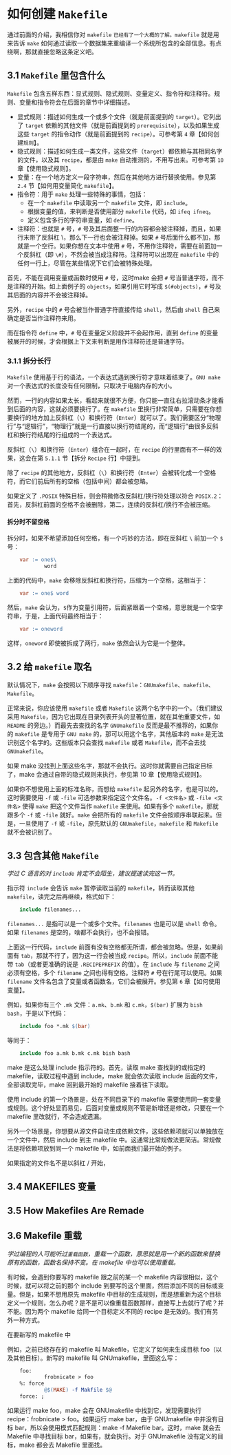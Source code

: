 # 如何创建 `Makefile`

通过前面的介绍，我相信你对 `makefile` `已经有了一个大概的了解。makefile` 就是用来告诉 `make` 如何通过读取一个数据集来重编译一个系统所包含的全部信息。有点绕啊，那就直接忽略这条定义吧。

## 3.1 `Makefile` 里包含什么

`Makefile` 包含五样东西：显式规则、隐式规则、变量定义、指令符和注释符。规则、变量和指令符会在后面的章节中详细描述。
- 显式规则：描述如何生成一个或多个文件（就是前面提到的 `target`）。它列出了 `target` 依赖的其他文件（就是前面提到的 `prerequisite`），以及如果生成这些 `target` 的指令动作（就是前面提到的 `recipe`）。可参考第 `4` 章【如何创建`规则`】。
- 隐式规则：描述如何生成一类文件，这些文件（`target`）都依赖与其相同名字的文件，以及其 `recipe`，都是由 `make` 自动推测的，不用写出来。可参考第 `10` 章【使用隐式规则】。
- 变量：在一个地方定义一段字符串，然后在其他地方进行替换使用。参见第 `2.4` 节【如何用变量简化 `makefile`】。
- 指令符：用于 `make` 处理一些特殊的事情，包括：
    - 在一个 `makefile` 中读取另一个 `makefile` 文件，即 `include`。
    - 根据变量的值，来判断是否使用部分 `makefile` 代码，如 `ifeq ifneq`。
    - 定义包含多行的字符串变量，如 `define`。
- 注释符：也就是 `#` 号，`#` 号及其后面整一行的内容都会被注释掉，而且，如果行末带了反斜杠 \，那么下一行也会被注释掉。如果 `#` 号后面什么都不加，那就是一个空行。如果你想在文本中使用 `#` 号，不用作注释符，需要在前面加一个反斜杠（即 `\#`），不然会被当成注释符。注释符可以出现在 `makefile` 中的任何一行上，尽管在某些情况下它们会被特殊处理。

首先，不能在调用变量或函数时使用 `#` 号，这时make 会把 `#` 号当普通字符，而不是注释的开始。如上面例子的 `objects`，如果引用它时写成 `$(#objects)`，`#` 号及其后面的内容并不会被注释掉。

另外，`recipe` 中的 `#` 号会被当作普通字符直接传给 `shell`，然后由 `shell` 自己来确定是否当作注释符来用。

而在指令符 `define` 中，`#` 号在变量定义阶段并不会起作用，直到 `define` 的变量被展开的时候，才会根据上下文来判断是用作注释符还是普通字符。

### 3.1.1 拆分长行

`Makefile` 使用基于行的语法，一个表达式遇到换行符才意味着结束了。`GNU make` 对一个表达式的长度没有任何限制，只取决于电脑内存的大小。

然而，一行的内容如果太长，看起来就很不方便，你只能一直往右拉滚动条才能看到后面的内容，这就必须要换行了。在 `makefile` 里换行非常简单，只需要在你想要换行的地方加上反斜杠（`\`）和换行符（`Enter`）就可以了。我们需要区分“物理行”与“逻辑行”，“物理行”就是一行直接以换行符结尾的，而“逻辑行”由很多反斜杠和换行符结尾的行组成的一个表达式。

反斜杠（`\`）和换行符（`Enter`）组合在一起时，在 `recipe` 的行里面有不一样的效果，这会在第 `5.1.1` 节【拆分 `Recipe` 行】中提到。

除了 `recipe` 的其他地方，反斜杠（`\`）和换行符（`Enter`）会被转化成一个空格符，而它们前后所有的空格（包括中间）都会被忽略。

如果定义了 `.POSIX` 特殊目标，则会稍微修改反斜杠/换行符处理以符合 `POSIX.2`：首先，反斜杠前面的空格不会被删除，第二，连续的反斜杠/换行不会被压缩。

#### 拆分时不留空格
拆分时，如果不希望添加任何空格，有一个巧妙的方法，即在反斜杠 `\` 前加一个 `$` 号：
```Makefile
    var := one$\
            word
```
上面的代码中，`make` 会移除反斜杠和换行符，压缩为一个空格，这相当于：
```Makefile
    var := one$ word
```
然后，`make` 会认为，`$`作为变量引用符，后面紧跟着一个空格，意思就是一个空字符串，于是，上面代码最终相当于：
```Makefile
    var := oneword
```
这样，`oneword` 即使被拆成了两行，`make` 依然会认为它是一个整体。


## 3.2 给 `makefile` 取名

默认情况下，`make` 会按照以下顺序寻找 `makefile`：`GNUmakefile`、`makefile`、`Makefile`。

正常来说，你应该使用 `makefile` 或者 `Makefile` 这两个名字中的一个。（我们建议采用 `Makefile`，因为它出现在目录列表开头的显著位置，就在其他重要文件，如 `README` 的旁边。）而最先去查找的名字 `GNUmakefile` 反而是最不推荐的，如果你的 `makefile` 是专用于 `GNU make` 的，那可以用这个名字，其他版本的 `make` 是无法识别这个名字的。这些版本只会查找 `makefile` 或者 `Makefile`，而不会去找 `GNUmakefile`。

如果 make 没找到上面这些名字，那就不会执行。这时你就需要自己指定目标了，make 会通过自带的隐式规则来执行，参见第 10 章【使用隐式规则】。

如果你不想使用上面的标准名称，而想给 `makefile` 起另外的名字，也是可以的。这时需要使用 `-f` 或 `-file` 可选参数来指定这个文件名。`-f <文件名>` 或 `-file <文件名>` 使得 `make` 把这个文件当作 `makefile` 来使用。如果有多个 `makefile`，那就跟多个 `-f` 或 `-file` 就好。`make` 会把所有的 `makefile` 文件会按顺序串联起来。但是，一旦使用了 `-f` 或 `-file`，原先默认的 `GNUmakefile`，`makefile` 和 `Makefile` 就不会被识别了。


## 3.3 包含其他 `Makefile`

*学过 C 语言的对 `include` 肯定不会陌生，建议提速读完这一节。*

指示符 `include` 会告诉 `make` 暂停读取当前的 `makefile`，转而读取其他 `makefile`，读完之后再继续，格式如下：
```Makefile
    include filenames...
```
`filenames...` 是指可以是一个或多个文件。`filenames` 也是可以是 `shell` 命令。如果 `filenames` 是空的，啥都不会执行，也不会报错。

上面这一行代码，`include` 前面有没有空格都无所谓，都会被忽略。但是，如果前面有 `tab`，那就不行了，因为这一行会被当成 `recipe`。所以，`include` 前面不能带 `tab`（或者更准确的说是 `.RECIPEPREFIX` 的值）。在 `include` 与 `filename` 之间必须有空格，多个 `filename` 之间也得有空格。注释符 `#` 号在行尾可以使用。如果 `filename` 文件名包含了变量或者函数名，它们会被展开。参见第 `6` 章【如何使用变量】。

例如，如果你有三个 `.mk` 文件：`a.mk`、`b.mk` 和 `c.mk`，`$(bar)` 扩展为 `bish bash`，于是以下代码：
```Makefile
    include foo *.mk $(bar)
```
等同于：
```Makefile
    include foo a.mk b.mk c.mk bish bash
```

make 是这么处理 include 指示符的。首先，读取 make 查找到的或指定的 makefile，读取过程中遇到 include，make 就会依次读取 include 后面的文件，全部读取完毕，make 回到最开始的 makefile 接着往下读取。

使用 include 的第一个场景是，处在不同目录下的 makefile 需要使用同一套变量或规则。这个好处显而易见，后面对变量或规则不管是新增还是修改，只要在一个 makefile 里改就行，不会造成遗漏。

另外一个场景是，你想要从源文件自动生成依赖文件，这些依赖项就可以单独放在一个文件中，然后 include 到主 makefile 中。这通常比常规做法更简洁。常规做法是将依赖项放到同一个 makefile 中，如前面我们最开始的例子。

如果指定的文件名不是以斜杠 / 开始，

## 3.4 MAKEFILES 变量


## 3.5 How Makefiles Are Remade


## 3.6 Makefile 重载

*学过编程的人可能听过`重载函数`，重载一个函数，意思就是用一个新的函数来替换原有的函数，函数名保持不变。在 makefile 中也可以使用重载。*

有时候，会遇到你要写的 makefile 跟之前的某一个 makefile 内容很相似，这个时候，就可以将之前的那个 include 到要写的这个里面，然后添加不同的目标或变量。但是，如果不想用原先 makefile 中目标的生成规则，而是想重新为这个目标定义一个规则，怎么办呢？是不是可以像重载函数那样，直接写上去就行了呢？并不能。因为两个 makefile 给同一个目标定义不同的 recipe 是无效的。我们有另外一种方式。

在要新写的 makefile 中

例如，之前已经存在的 makefile 叫 Makefile，它定义了如何来生成目标 foo（以及其他目标）。新写的 makefile 叫 GNUmakefile，里面这么写：
```Makefile
    foo:
            frobnicate > foo
    %: force
            @$(MAKE) -f Makfile $@
    force: ;
```

如果运行 make foo，make 会在 GNUmakefile 中找到它，发现需要执行 recipe：frobnicate > foo。如果运行 make bar，由于 GNUmakefile 中并没有目标 bar，所以会使用模式匹配规则：make -f Makefile bar。这时，make 就会去 Makefile 中寻找目标 bar，如果有，就会执行。对于 GNUmakefile 没有定义的目标，make 都会去 Makefile 里面找。